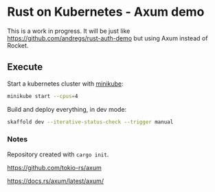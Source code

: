 # Rust on Kubernetes - Axum demo

This is a work in progress. It will be just like https://github.com/andregs/rust-auth-demo but using Axum instead of Rocket.

## Execute

Start a kubernetes cluster with [minikube](https://minikube.sigs.k8s.io/docs/start/):

```sh
minikube start --cpus=4
```

Build and deploy everything, in dev mode:

```sh
skaffold dev --iterative-status-check --trigger manual
```

### Notes

Repository created with `cargo init`.

https://github.com/tokio-rs/axum

https://docs.rs/axum/latest/axum/

